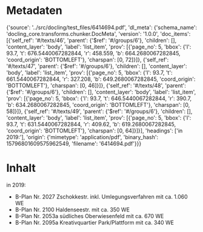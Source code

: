 # Metadaten
{'source': '../src/docling/test_files/6414694.pdf', 'dl_meta': {'schema_name': 'docling_core.transforms.chunker.DocMeta', 'version': '1.0.0', 'doc_items': [{'self_ref': '#/texts/46', 'parent': {'$ref': '#/groups/6'}, 'children': [], 'content_layer': 'body', 'label': 'list_item', 'prov': [{'page_no': 5, 'bbox': {'l': 93.7, 't': 676.5440067282844, 'r': 458.559, 'b': 664.2680067282845, 'coord_origin': 'BOTTOMLEFT'}, 'charspan': [0, 72]}]}, {'self_ref': '#/texts/47', 'parent': {'$ref': '#/groups/6'}, 'children': [], 'content_layer': 'body', 'label': 'list_item', 'prov': [{'page_no': 5, 'bbox': {'l': 93.7, 't': 661.5440067282844, 'r': 327.208, 'b': 649.2680067282845, 'coord_origin': 'BOTTOMLEFT'}, 'charspan': [0, 46]}]}, {'self_ref': '#/texts/48', 'parent': {'$ref': '#/groups/6'}, 'children': [], 'content_layer': 'body', 'label': 'list_item', 'prov': [{'page_no': 5, 'bbox': {'l': 93.7, 't': 646.5440067282844, 'r': 390.7, 'b': 634.2680067282845, 'coord_origin': 'BOTTOMLEFT'}, 'charspan': [0, 58]}]}, {'self_ref': '#/texts/49', 'parent': {'$ref': '#/groups/6'}, 'children': [], 'content_layer': 'body', 'label': 'list_item', 'prov': [{'page_no': 5, 'bbox': {'l': 93.7, 't': 631.5440067282844, 'r': 409.62, 'b': 619.2680067282845, 'coord_origin': 'BOTTOMLEFT'}, 'charspan': [0, 64]}]}], 'headings': ['in 2019:'], 'origin': {'mimetype': 'application/pdf', 'binary_hash': 15796801609575962549, 'filename': '6414694.pdf'}}}

# Inhalt
in 2019:
- B-Plan Nr. 2027 Zschokkestr. inkl. Umlegungsverfahren mit ca. 1.060 WE
- B-Plan Nr. 2100 Haldenseestr. mit ca. 350 WE
- B-Plan Nr. 2053a südliches Oberwiesenfeld mit ca. 670 WE
- B-Plan Nr. 2095a Kreativquartier Park/Plattform mit ca. 340 WE